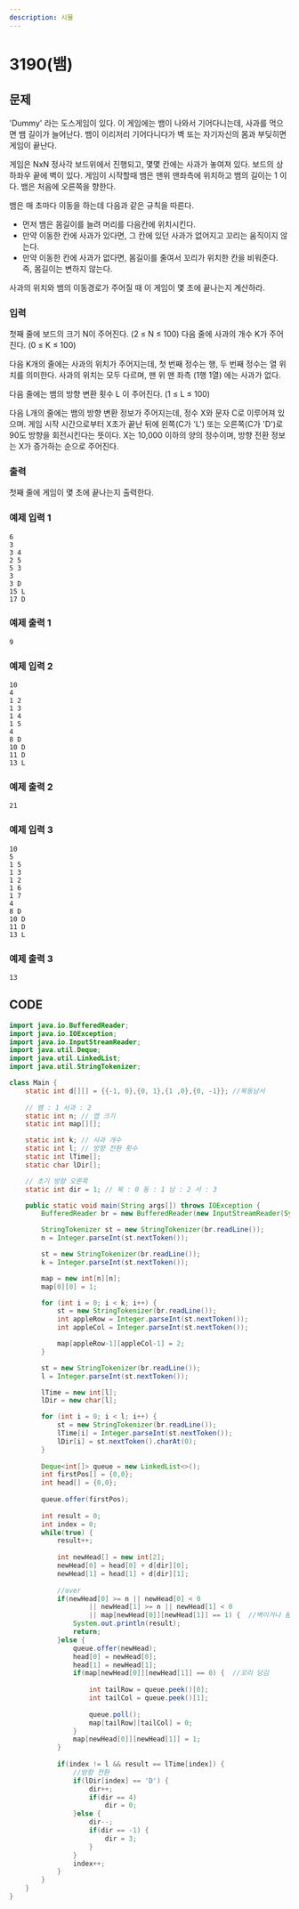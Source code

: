 ```yaml
---
description: 시뮬
---
```


# 3190\(뱀\)

## 문제

'Dummy' 라는 도스게임이 있다. 이 게임에는 뱀이 나와서 기어다니는데, 사과를 먹으면 뱀 길이가 늘어난다. 뱀이 이리저리 기어다니다가 벽 또는 자기자신의 몸과 부딪히면 게임이 끝난다.

게임은 NxN 정사각 보드위에서 진행되고, 몇몇 칸에는 사과가 놓여져 있다. 보드의 상하좌우 끝에 벽이 있다. 게임이 시작할때 뱀은 맨위 맨좌측에 위치하고 뱀의 길이는 1 이다. 뱀은 처음에 오른쪽을 향한다.

뱀은 매 초마다 이동을 하는데 다음과 같은 규칙을 따른다.

* 먼저 뱀은 몸길이를 늘려 머리를 다음칸에 위치시킨다.
* 만약 이동한 칸에 사과가 있다면, 그 칸에 있던 사과가 없어지고 꼬리는 움직이지 않는다.
* 만약 이동한 칸에 사과가 없다면, 몸길이를 줄여서 꼬리가 위치한 칸을 비워준다. 즉, 몸길이는 변하지 않는다.

사과의 위치와 뱀의 이동경로가 주어질 때 이 게임이 몇 초에 끝나는지 계산하라.

### 입력

첫째 줄에 보드의 크기 N이 주어진다. \(2 ≤ N ≤ 100\) 다음 줄에 사과의 개수 K가 주어진다. \(0 ≤ K ≤ 100\)

다음 K개의 줄에는 사과의 위치가 주어지는데, 첫 번째 정수는 행, 두 번째 정수는 열 위치를 의미한다. 사과의 위치는 모두 다르며, 맨 위 맨 좌측 \(1행 1열\) 에는 사과가 없다.

다음 줄에는 뱀의 방향 변환 횟수 L 이 주어진다. \(1 ≤ L ≤ 100\)

다음 L개의 줄에는 뱀의 방향 변환 정보가 주어지는데,  정수 X와 문자 C로 이루어져 있으며. 게임 시작 시간으로부터 X초가 끝난 뒤에 왼쪽\(C가 'L'\) 또는 오른쪽\(C가 'D'\)로 90도 방향을 회전시킨다는 뜻이다. X는 10,000 이하의 양의 정수이며, 방향 전환 정보는 X가 증가하는 순으로 주어진다.

### 출력

첫째 줄에 게임이 몇 초에 끝나는지 출력한다.

### 예제 입력 1

```text
6
3
3 4
2 5
5 3
3
3 D
15 L
17 D
```

### 예제 출력 1

```text
9
```

### 예제 입력 2

```text
10
4
1 2
1 3
1 4
1 5
4
8 D
10 D
11 D
13 L
```

### 예제 출력 2

```text
21
```

### 예제 입력 3

```text
10
5
1 5
1 3
1 2
1 6
1 7
4
8 D
10 D
11 D
13 L
```

### 예제 출력 3

```text
13
```

## CODE

```java
import java.io.BufferedReader;
import java.io.IOException;
import java.io.InputStreamReader;
import java.util.Deque;
import java.util.LinkedList;
import java.util.StringTokenizer;

class Main {
	static int d[][] = {{-1, 0},{0, 1},{1 ,0},{0, -1}};	//북동남서
	
	// 뱀 : 1 사과 : 2
	static int n; // 맵 크기
	static int map[][];

	static int k; // 사과 개수
	static int l; // 방향 전환 횟수
	static int lTime[];
	static char lDir[];

	// 초기 방향 오른쪽
	static int dir = 1; // 북 : 0 동 : 1 남 : 2 서 : 3

	public static void main(String args[]) throws IOException {
		BufferedReader br = new BufferedReader(new InputStreamReader(System.in));

		StringTokenizer st = new StringTokenizer(br.readLine());
		n = Integer.parseInt(st.nextToken());

		st = new StringTokenizer(br.readLine());
		k = Integer.parseInt(st.nextToken());

		map = new int[n][n];
		map[0][0] = 1;

		for (int i = 0; i < k; i++) {
			st = new StringTokenizer(br.readLine());
			int appleRow = Integer.parseInt(st.nextToken());
			int appleCol = Integer.parseInt(st.nextToken());

			map[appleRow-1][appleCol-1] = 2;
		}

		st = new StringTokenizer(br.readLine());
		l = Integer.parseInt(st.nextToken());

		lTime = new int[l];
		lDir = new char[l];

		for (int i = 0; i < l; i++) {
			st = new StringTokenizer(br.readLine());
			lTime[i] = Integer.parseInt(st.nextToken());
			lDir[i] = st.nextToken().charAt(0);
		}
		
		Deque<int[]> queue = new LinkedList<>();
		int firstPos[] = {0,0};
		int head[] = {0,0};
		
		queue.offer(firstPos);
		
		int result = 0;
		int index = 0;
		while(true) {
			result++;
			
			int newHead[] = new int[2];
			newHead[0] = head[0] + d[dir][0];
			newHead[1] = head[1] + d[dir][1];
			
			//over
			if(newHead[0] >= n || newHead[0] < 0 
					|| newHead[1] >= n || newHead[1] < 0 
					|| map[newHead[0]][newHead[1]] == 1) {	//벽이거나 몸일 경우
				System.out.println(result);
				return;
			}else {
				queue.offer(newHead);
				head[0] = newHead[0];
				head[1] = newHead[1];
				if(map[newHead[0]][newHead[1]] == 0) {	//꼬리 당김
		
					int tailRow = queue.peek()[0];
					int tailCol = queue.peek()[1];
					
					queue.poll();
					map[tailRow][tailCol] = 0;			
				}
				map[newHead[0]][newHead[1]] = 1;
			}
			
			if(index != l && result == lTime[index]) {
				//방향 전환
				if(lDir[index] == 'D') {
					dir++;
					if(dir == 4)
						dir = 0;
				}else {
					dir--;
					if(dir == -1) {
						dir = 3;
					}
				}
				index++;
			}
		}
	}
}
```

